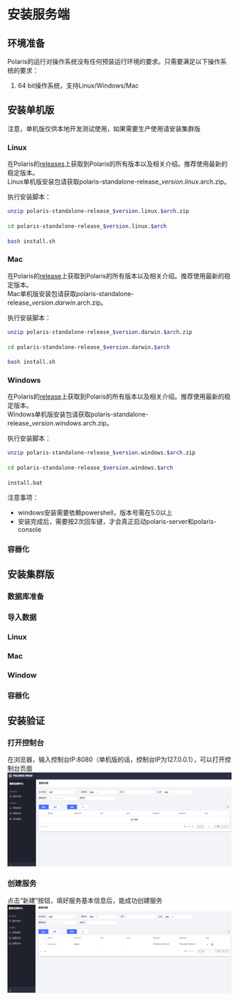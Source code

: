 # 安装服务端

## 环境准备

Polaris的运行对操作系统没有任何预装运行环境的要求。只需要满足以下操作系统的要求：

1. 64 bit操作系统，支持Linux/Windows/Mac

## 安装单机版

注意，单机版仅供本地开发测试使用，如果需要生产使用请安装集群版

### Linux

在Polaris的[releases](https://github.com/polarismesh/polaris/releases)上获取到Polaris的所有版本以及相关介绍。推荐使用最新的稳定版本。<br/>
Linux单机版安装包请获取polaris-standalone-release_$version.linux.$arch.zip。

执行安装脚本：

```bash
unzip polaris-standalone-release_$version.linux.$arch.zip

cd polaris-standalone-release_$version.linux.$arch

bash install.sh
```

### Mac

在Polaris的[release](https://github.com/polarismesh/polaris/releases)上获取到Polaris的所有版本以及相关介绍。推荐使用最新的稳定版本。<br/>
Mac单机版安装包请获取polaris-standalone-release_$version.darwin.$arch.zip。

执行安装脚本：

```bash
unzip polaris-standalone-release_$version.darwin.$arch.zip

cd polaris-standalone-release_$version.darwin.$arch

bash install.sh
```

### Windows

在Polaris的[release](https://github.com/polarismesh/polaris/releases)上获取到Polaris的所有版本以及相关介绍。推荐使用最新的稳定版本。<br/>
Windows单机版安装包请获取polaris-standalone-release_$version.windows.$arch.zip。

执行安装脚本：

```bash
unzip polaris-standalone-release_$version.windows.$arch.zip

cd polaris-standalone-release_$version.windows.$arch

install.bat
```
注意事项：
- windows安装需要依赖powershell，版本号需在5.0以上
- 安装完成后，需要按2次回车键，才会真正启动polaris-server和polaris-console

### 容器化


## 安装集群版

### 数据库准备


### 导入数据


### Linux


### Mac


### Window


### 容器化

## 安装验证

### 打开控制台

在浏览器，输入控制台IP:8080（单机版的话，控制台IP为127.0.0.1），可以打开控制台页面<br/>
![console](console.png)

### 创建服务

点击“新建”按钮，填好服务基本信息后，能成功创建服务<br/>
![create_service](create_service.png)

